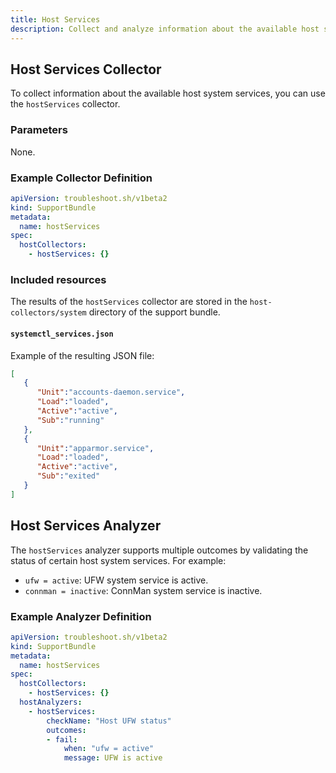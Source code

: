```yaml
---
title: Host Services
description: Collect and analyze information about the available host system services.
---
```


## Host Services Collector

To collect information about the available host system services, you can use the `hostServices` collector.

### Parameters

None.

### Example Collector Definition

```yaml
apiVersion: troubleshoot.sh/v1beta2
kind: SupportBundle
metadata:
  name: hostServices
spec:
  hostCollectors:
    - hostServices: {}
```

### Included resources

The results of the `hostServices` collector are stored in the `host-collectors/system` directory of the support bundle.

#### `systemctl_services.json`

Example of the resulting JSON file:

```json
[
   {
      "Unit":"accounts-daemon.service",
      "Load":"loaded",
      "Active":"active",
      "Sub":"running"
   },
   {
      "Unit":"apparmor.service",
      "Load":"loaded",
      "Active":"active",
      "Sub":"exited"
   }
]
```

## Host Services Analyzer
The `hostServices` analyzer supports multiple outcomes by validating the status of certain host system services. For example:

- `ufw = active`: UFW system service is active.
- `connman = inactive`: ConnMan system service is inactive.

### Example Analyzer Definition

```yaml
apiVersion: troubleshoot.sh/v1beta2
kind: SupportBundle
metadata:
  name: hostServices
spec:
  hostCollectors:
    - hostServices: {}
  hostAnalyzers:
    - hostServices:
        checkName: "Host UFW status"
        outcomes:
        - fail:
            when: "ufw = active"
            message: UFW is active
```
